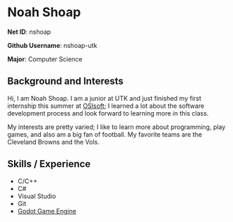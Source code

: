 # Noah Shoap
**Net ID**: nshoap

**Github Username**: nshoap-utk

**Major**: Computer Science

## Background and Interests
Hi, I am Noah Shoap.  I am a junior at UTK and just finished my first internship this summer at [OSIsoft](https://www.osisoft.com/); I learned a lot about the software development process and look forward to learning more in this class.

My interests are pretty varied; I like to learn more about programming, play games, and also am a big fan of football.  My favorite teams are the Cleveland Browns and the Vols.

## Skills / Experience
* C/C++
* C#
* Visual Studio
* Git
* [Godot Game Engine](https://godotengine.org/)
